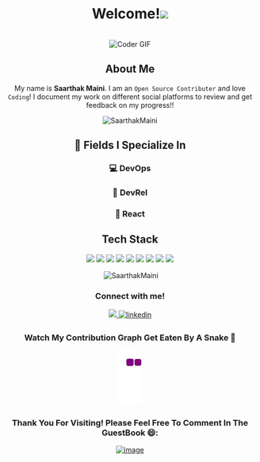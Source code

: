 <div align="center">
 <h1>Welcome!<img src="https://user-images.githubusercontent.com/42378118/110234147-e3259600-7f4e-11eb-95be-0c4047144dea.gif" width="30"></h1>
<br>
<img src="https://media.giphy.com/media/SWoSkN6DxTszqIKEqv/giphy.gif" alt="Coder GIF" width="500">
<br>

## About Me 
 
My name is **Saarthak Maini**. I am an `Open Source Contributer` and love `Coding`! I document my work on different social platforms to review and get feedback on my progress!!
<p align="center"> <img src="https://komarev.com/ghpvc/?username=SaarthakMaini" alt="SaarthakMaini" /> </p>


##  🌱 Fields I Specialize In
### :computer: DevOps
### :raising_hand: DevRel
### :sparkler: React

## Tech Stack


<p align="center"><img src="https://img.shields.io/badge/Python-3776AB?style=for-the-badge&logo=python&logoColor=purple"/> 
  <img src="https://img.shields.io/badge/HTML-239120?style=for-the-badge&logo=html5&logoColor=white"/>
  <img src="https://img.shields.io/badge/CSS-239120?&style=for-the-badge&logo=css3&logoColor=white"/>
  <img src="https://img.shields.io/badge/JavaScript-F7DF1E?style=for-the-badge&logo=javascript&logoColor=black"/> 
  <img src="https://img.shields.io/badge/Markdown-000000?style=for-the-badge&logo=markdown&logoColor=white"/>  
  <img src="https://img.shields.io/badge/Bootstrap-563D7C?style=for-the-badge&logo=bootstrap&logoColor=white"/>  
  <img src="https://img.shields.io/badge/MySQL-00000F?style=for-the-badge&logo=mysql&logoColor=white"/> 
  <img src="https://img.shields.io/badge/SQLite-07405E?style=for-the-badge&logo=sqlite&logoColor=white"/> 
  <img src="https://img.shields.io/badge/-%20DOM-purple?style=for-the-badge&logo=DOM&logoColor=purple"?/>
</p>
<p>&nbsp;<img align="center" src="https://github-readme-stats.vercel.app/api?username=SaarthakMaini&show_icons=true" alt="SaarthakMaini" /></p>


###  Connect with me!
<p align=center">
  <a href="https://twitter.com/saartwts">
    <img src="https://img.shields.io/twitter/follow/saartwts?label=Twitter&logo=twitter&style=for-the-badge&color=blue" />
  </a>
<a href="https://www.linkedin.com/in/saarthak-maini-74849222a/" target="_blank">
<img src=https://img.shields.io/badge/linkedin-%231E77B5.svg?&style=for-the-badge&logo=linkedin&logoColor=white alt=linkedin style="margin-bottom: 5px;" />
</a></p>

### Watch My Contribution Graph Get Eaten By A Snake :snake:

![snake gif](https://github.com/SaarthakMaini/SaarthakMaini/blob/output/github-contribution-grid-snake.gif)

### Thank You For Visiting! Please Feel Free To Comment In The GuestBook 😄:

<a href="https://github.com/SaarthakMaini/SaarthakMaini/issues/4">![image](https://user-images.githubusercontent.com/94912101/234159192-39b5ad59-7684-487c-96ae-39bb07a32a45.png)</a>

 </div>
